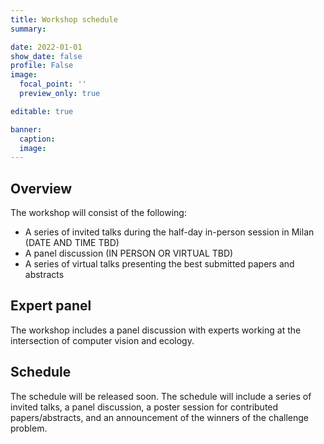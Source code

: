 ```yaml
---
title: Workshop schedule
summary:

date: 2022-01-01
show_date: false
profile: False
image:
  focal_point: ''
  preview_only: true

editable: true

banner:
  caption:
  image:
---
```


## Overview

The workshop will consist of the following:
- A series of invited talks during the half-day in-person session in Milan (DATE AND TIME TBD)
- A panel discussion (IN PERSON OR VIRTUAL TBD)
- A series of virtual talks presenting the best submitted papers and abstracts

## Expert panel

The workshop includes a panel discussion with experts working at the intersection of computer vision and ecology.

<!-- - Michael Beruman, Red Sea Research Center, KAUST
- Anthony Hoogs, Kitware Inc.
- Toke Hoye, Aarhus University
- Erin Moreland, U.S. National Oceanic and Atmospheric Administration
- Dan Morris, Google AI for Nature and Society
- (Tentative) Leah Wasser, PyOpenSci -->


## Schedule

The schedule will be released soon. The schedule will include a series of invited talks, a panel discussion, a poster session for contributed papers/abstracts, and an announcement of the winners of the challenge problem.


<!-- | Time | Event |
|-|-|
|  | **Session 1: Invited talks** |
| TIME TBD | Blair Costelloe, Max Planck Institute, TITLE TBA |
| TIME TBD | Hannah Kerner, Arizona State University, TITLE TBA |
| TIME TBD | Diego Marcos, Inria Universite Cote d'Azur, TITLE TBA |
| TIME TBD | Rita Pucci, Naturalis, TITLE TBA |
| TIME TBD | Aurelie Shapiro, UN FAO, TITLE TBA |
| TIME TBD | (Tentative) Devis Tuia, EPFL, TITLE TBA |
| **TIME TBD** | **Session 2: Panel discussion** |
| **TIME TBD** | **Session 3: Virtual talks** |
||| -->